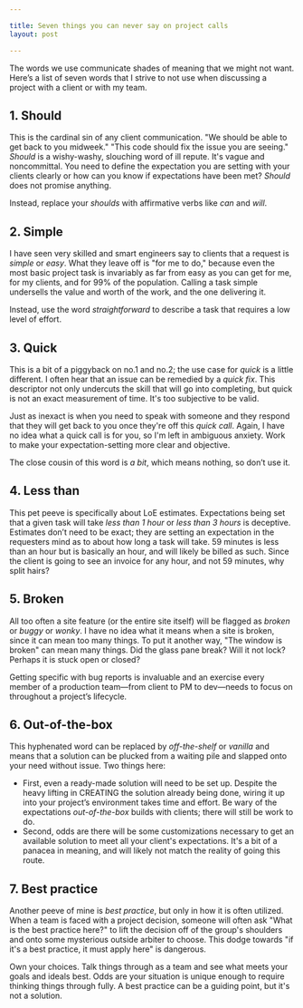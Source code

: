 ```yaml
---

title: Seven things you can never say on project calls
layout: post

---
```

The words we use communicate shades of meaning that we might not want. Here’s a list of seven words that I strive to not use when discussing a project with a client or with my team.

## 1. Should
This is the cardinal sin of any client communication. "We should be able to get back to you midweek." "This code should fix the issue you are seeing." _Should_ is a wishy-washy, slouching word of ill repute. It's vague and noncommittal. You need to define the expectation you are setting with your clients clearly or how can you know if expectations have been met? _Should_ does not promise anything.

Instead, replace your _shoulds_ with affirmative verbs like _can_ and _will_.

## 2. Simple
I have seen very skilled and smart engineers say to clients that a request is _simple_ or _easy_. What they leave off is "for me to do," because even the most basic project task is invariably as far from easy as you can get for me, for my clients, and for 99% of the population. Calling a task simple undersells the value and worth of the work, and the one delivering it.

Instead, use the word _straightforward_ to describe a task that requires a low level of effort.

## 3. Quick
This is a bit of a piggyback on no.1 and no.2; the use case for _quick_ is a little different. I often hear that an issue can be remedied by a _quick fix_. This descriptor not only undercuts the skill that will go into completing, but quick is not an exact measurement of time. It's too subjective to be valid.

Just as inexact is when you need to speak with someone and they respond that they will get back to you once they're off this _quick call_. Again, I have no idea what a quick call is for you, so I'm left in ambiguous anxiety. Work to make your expectation-setting more clear and objective.

The close cousin of this word is _a bit_, which means nothing, so don’t use it.

## 4. Less than
This pet peeve is specifically about LoE estimates. Expectations being set that a given task will take _less than 1 hour_ or _less than 3 hours_ is deceptive. Estimates don’t need to be exact; they are setting an expectation in the requesters mind as to about how long a task will take. 59 minutes is less than an hour but is basically an hour, and will likely be billed as such. Since the client is going to see an invoice for any hour, and not 59 minutes, why split hairs?

## 5. Broken
All too often a site feature (or the entire site itself) will be flagged as _broken_ or _buggy_ or _wonky_. I have no idea what it means when a site is broken, since it can mean too many things. To put it another way, "The window is broken" can mean many things. Did the glass pane break? Will it not lock? Perhaps it is stuck open or closed?

Getting specific with bug reports is invaluable and an exercise every member of a production team—from client to PM to dev—needs to focus on throughout a project’s lifecycle.

## 6. Out-of-the-box
This hyphenated word can be replaced by _off-the-shelf_ or _vanilla_ and means that a solution can be plucked from a waiting pile and slapped onto your need without issue. Two things here:
  * First, even a ready-made solution will need to be set up. Despite the heavy lifting in CREATING the solution already being done, wiring it up into your project’s environment takes time and effort. Be wary of the expectations _out-of-the-box_ builds with clients; there will still be work to do.
  * Second, odds are there will be some customizations necessary to get an available solution to meet all your client's expectations. It's a bit of a panacea in meaning, and will likely not match the reality of going this route.

## 7. Best practice
Another peeve of mine is _best practice_, but only in how it is often utilized. When a team is faced with a project decision, someone will often ask "What is the best practice here?" to lift the decision off of the group's shoulders and onto some mysterious outside arbiter to choose. This dodge towards "if it's a best practice, it must apply here" is dangerous.

Own your choices. Talk things through as a team and see what meets your goals and ideals best. Odds are your situation is unique enough to require thinking things through fully. A best practice can be a guiding point, but it's not a solution.
